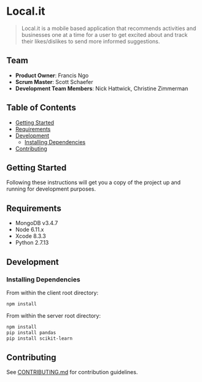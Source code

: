 # Local.it

> Local.it is a mobile based application that recommends activities and businesses one at a time for a user to get excited about and track their likes/dislikes to send more informed suggestions.

## Team

  - __Product Owner__: Francis Ngo
  - __Scrum Master__: Scott Schaefer
  - __Development Team Members__: Nick Hattwick, Christine Zimmerman

## Table of Contents

* [Getting Started](#getting-started)
* [Requirements](#requirements)
* [Development](#development)
    * [Installing Dependencies](#installing-dependencies)
* [Contributing](#contributing)

## Getting Started

Following these instructions will get you a copy of the project up and running for development purposes.

## Requirements

- MongoDB v3.4.7
- Node 6.11.x
- Xcode 8.3.3
- Python 2.7.13

## Development

### Installing Dependencies

From within the client root directory:

```sh
npm install
```
From within the server root directory:

```sh
npm install
pip install pandas
pip install scikit-learn
```

## Contributing

See [CONTRIBUTING.md](CONTRIBUTING.md) for contribution guidelines.
